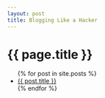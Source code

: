 ```yaml
---
layout: post
title: Blogging Like a Hacker
---
```


<h1>{{ page.title }}</h1>

<ul>
  {% for post in site.posts %}
    <li>
      <a href="{{ site.baseurl}}/posts{{ post.url }}">{{ post.title }}</a>
    </li>
  {% endfor %}
</ul>

